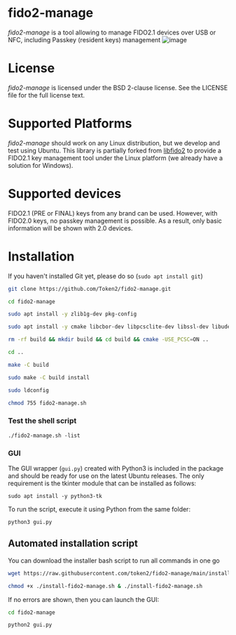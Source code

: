 # fido2-manage
 
*fido2-manage* is a tool allowing to manage  FIDO2.1 devices over USB or NFC, including Passkey (resident keys) management
![image](https://repository-images.githubusercontent.com/803272315/648a5edf-2324-4f45-ba40-089f830a919b)
 
# License

*fido2-manage* is licensed under the BSD 2-clause license. See the LICENSE
file for the full license text.

# Supported Platforms

*fido2-manage* should work on any Linux distribution, but we develop and test using Ubuntu. This library is partially forked from [libfido2](https://github.com/Yubico/libfido2) to provide a FIDO2.1 key management tool under the Linux platform (we already have a solution for Windows).

# Supported devices
FIDO2.1 (PRE or FINAL) keys from any brand can be used. However, with FIDO2.0 keys, no passkey management is possible. As a result, only basic information will be shown with 2.0 devices. 

# Installation
If you haven't installed Git yet, please do so (`sudo apt install git`)

```bash
git clone https://github.com/Token2/fido2-manage.git

cd fido2-manage

sudo apt install -y zlib1g-dev pkg-config

sudo apt install -y cmake libcbor-dev libpcsclite-dev libssl-dev libudev-dev

rm -rf build && mkdir build && cd build && cmake -USE_PCSC=ON ..

cd ..

make -C build

sudo make -C build install

sudo ldconfig

chmod 755 fido2-manage.sh
```

### Test the shell script

`./fido2-manage.sh -list`

 ### GUI
The GUI wrapper (`gui.py`) created with Python3 is included in the package and should be ready for use on the latest Ubuntu releases. The only requirement is the tkinter module that can be installed as follows:

`sudo apt install -y python3-tk`

To run the script, execute it using Python from the same folder:

`python3 gui.py`

 


## Automated installation script
You can download the installer bash script to run all commands in one go
```bash
wget https://raw.githubusercontent.com/token2/fido2-manage/main/install-fido2-manage.sh
```


```bash
chmod +x ./install-fido2-manage.sh & ./install-fido2-manage.sh
```


If no errors are shown, then you can launch the GUI:

```bash
cd fido2-manage
```
```bash
python2 gui.py
```
